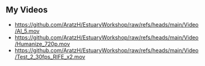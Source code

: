 ## My Videos

+ https://github.com/AratzH/EstuaryWorkshop/raw/refs/heads/main/Video/AI_5.mov
+ https://github.com/AratzH/EstuaryWorkshop/raw/refs/heads/main/Video/Humanize_720p.mov
+ https://github.com/AratzH/EstuaryWorkshop/raw/refs/heads/main/Video/Test_2_30fps_RIFE_x2.mov
